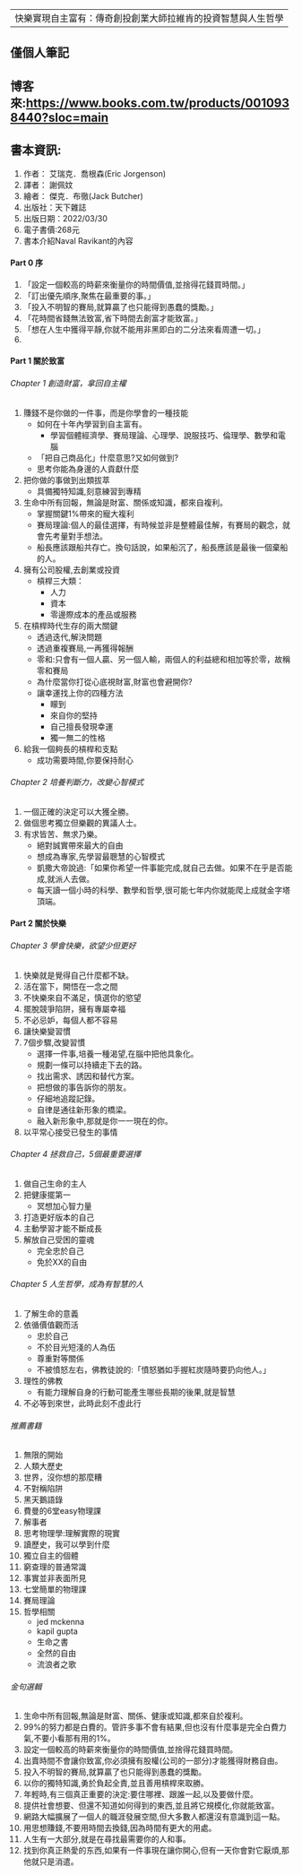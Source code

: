 <table>
    <tr>
        <td>快樂實現自主富有：傳奇創投創業大師拉維肯的投資智慧與人生哲學</td>
    </tr>
</table>

## 僅個人筆記
## 博客來:https://www.books.com.tw/products/0010938440?sloc=main
## 書本資訊:
1. 作者： 艾瑞克．喬根森(Eric Jorgenson)
2. 譯者： 謝佩妏
3. 繪者： 傑克．布徹(Jack Butcher)
4. 出版社：天下雜誌  
5. 出版日期：2022/03/30
6. 電子書價:268元
7. 書本介紹Naval Ravikant的內容

#### Part 0 序
1. 「設定一個較高的時薪來衡量你的時間價值,並捨得花錢買時間。」
2. 「訂出優先順序,聚焦在最重要的事。」
3. 「投入不明智的賽局,就算贏了也只能得到愚蠢的獎勵。」
4. 「花時間省錢無法致富,省下時間去創富才能致富。」
5. 「想在人生中獲得平靜,你就不能用非黑即白的二分法來看周遭一切。」
6. 

#### Part 1 關於致富
###### Chapter 1 創造財富，拿回自主權
1. 賺錢不是你做的一件事，而是你學會的一種技能
   + 如何在十年內學習到自主富有。
     + 學習個體經濟學、賽局理論、心理學、說服技巧、倫理學、數學和電腦
   + 「把自己商品化」什麼意思?又如何做到?
   + 思考你能為身邊的人貢獻什麼
2. 把你做的事做到出類拔萃 
   + 具備獨特知識,刻意練習到專精
3. 生命中所有回報，無論是財富、關係或知識，都來自複利。
   + 掌握關鍵1%帶來的寵大複利
   + 賽局理論:個人的最佳選擇，有時候並非是整體最佳解，有賽局的觀念，就會先考量對手想法。
   + 船長應該跟船共存亡。換句話說，如果船沉了，船長應該是最後一個棄船的人。
4. 擁有公司股權,去創業或投資
   + 槓桿三大類：
     + 人力
     + 資本
     + 零邊際成本的產品或服務 
5. 在槓桿時代生存的兩大關鍵
   + 透過迭代,解決問題
   + 透過重複賽局,一再獲得報酬
   + 零和:只會有一個人贏、另一個人輸，兩個人的利益總和相加等於零，故稱零和賽局
   + 為什麼當你打從心底視財富,財富也會避開你?
   + 讓幸運找上你的四種方法
     + 矇到
     + 來自你的堅持
     + 自己擅長發現幸運
     + 獨一無二的性格
6. 給我一個夠長的槓桿和支點
   + 成功需要時間,你要保持耐心

###### Chapter 2 培養判斷力，改變心智模式
1. 一個正確的決定可以大獲全勝。
2. 做個思考獨立但樂觀的異議人士。
3. 有求皆苦、無求乃樂。
   + 絕對誠實帶來最大的自由
   + 想成為專家,先學習最聰慧的心智模式
   + 凱撒大帝說過:「如果你希望一件事能完成,就自己去做。如果不在乎是否能成,就派人去做。
   + 每天讀一個小時的科學、數學和哲學,很可能七年内你就能爬上成就金字塔頂端。
 
#### Part 2 關於快樂
###### Chapter 3 學會快樂，欲望少但更好
1. 快樂就是覺得自己什麼都不缺。
2. 活在當下，開悟在一念之間
3. 不快樂來自不滿足，慎選你的慾望
4. 擺脫競爭陷阱，擁有專屬幸福
5. 不必忌妒，每個人都不容易
6. 讓快樂變習慣
7. 7個步驟,改變習慣
   + 選擇一件事,培養一種渴望,在腦中把他具象化。
   + 規劃一條可以持續走下去的路。
   + 找出需求、誘因和替代方案。
   + 把想做的事告訴你的朋友。
   + 仔細地追蹤記錄。
   + 自律是通往新形象的橋梁。
   + 融入新形象中,那就是你一一現在的你。
8. 以平常心接受已發生的事情 
###### Chapter 4 拯救自己，5個最重要選擇
1. 做自己生命的主人
2. 把健康擺第一
   + 冥想加心智力量
3. 打造更好版本的自己
4. 主動學習才能不斷成長
5. 解放自己受困的靈魂
   + 完全忠於自己
   + 免於XX的自由
###### Chapter 5 人生哲學，成為有智慧的人
1. 了解生命的意義
2. 依循價值觀而活
   + 忠於自己
   + 不於目光短淺的人為伍
   + 尊重對等關係
   + 不被憤怒左右，佛教徒說的:「憤怒猶如手握紅炭隨時要扔向他人。」
3. 理性的佛教
   + 有能力理解自身的行動可能產生哪些長期的後果,就是智慧
4. 不必等到來世，此時此刻不虛此行
###### 推薦書籍
1. 無限的開始
2. 人類大歷史
3. 世界，沒你想的那麼糟
4. 不對稱陷阱
5. 黑天鵝語錄
6. 費曼的6堂easy物理課
7. 解事者
8. 思考物理學:理解實際的現實
9. 讀歷史，我可以學到什麼
10. 獨立自主的個體
11. 窮查理的普通常識
12. 事實並非表面所見
13. 七堂簡單的物理課
14. 賽局理論
15. 哲學相關
    + jed mckenna
    + kapil gupta
    + 生命之書
    + 全然的自由
    + 流浪者之歌
###### 金句選輯
1. 生命中所有回報,無論是財富、關係、健康或知識,都來自於複利。
2. 99%的努力都是白費的。管許多事不會有結果,但也沒有什麼事是完全白費力氣,不要小看那有用的1%。
3. 設定一個較高的時薪來衡量你的時間價值,並捨得花錢買時間。
4. 出賣時間不會讓你致富,你必須擁有股權(公司的一部分)才能獲得財務自由。
5. 投入不明智的賽局,就算贏了也只能得到愚蠢的獎勵。
6. 以你的獨特知識,勇於負起全責,並且善用槓桿來取勝。
7. 年輕時,有三個真正重要的決定:要住哪裡、跟誰一起,以及要做什麼。
8. 提供社會想要、但還不知道如何得到的東西,並且將它規模化,你就能致富。
9. 網路大幅擴展了一個人的職涯發展空間,但大多數人都還沒有意識到這一點。
10. 用思想賺錢,不要用時間去換錢,因為時間有更大的用處。
11. 人生有一大部分,就是在尋找最需要你的人和事。
12. 找到你真正熱愛的东西,如果有一件事現在讓你開心,但有一天你會對它厭煩,那他就只是消遣。
